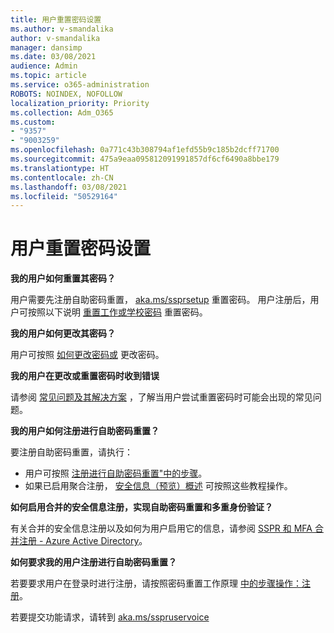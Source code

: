 ```yaml
---
title: 用户重置密码设置
ms.author: v-smandalika
author: v-smandalika
manager: dansimp
ms.date: 03/08/2021
audience: Admin
ms.topic: article
ms.service: o365-administration
ROBOTS: NOINDEX, NOFOLLOW
localization_priority: Priority
ms.collection: Adm_O365
ms.custom:
- "9357"
- "9003259"
ms.openlocfilehash: 0a771c43b308794af1efd55b9c185b2dcff71700
ms.sourcegitcommit: 475a9eaa095812091991857df6cf6490a8bbe179
ms.translationtype: HT
ms.contentlocale: zh-CN
ms.lasthandoff: 03/08/2021
ms.locfileid: "50529164"
---
```

# <a name="user-reset-password-setup"></a>用户重置密码设置

**我的用户如何重置其密码？**

用户需要先注册自助密码重置， [aka.ms/ssprsetup](https://mysignins.microsoft.com/security-info) 重置密码。 用户注册后，用户可按照以下说明 [重置工作或学校密码](https://docs.microsoft.com/azure/active-directory/user-help/active-directory-passwords-update-your-own-password) 重置密码。

**我的用户如何更改其密码？**

用户可按照 [如何更改密码或](https://docs.microsoft.com/azure/active-directory/user-help/active-directory-passwords-update-your-own-password) 更改密码。

**我的用户在更改或重置密码时收到错误**

请参阅 [常见问题及其解决方案](https://docs.microsoft.com/azure/active-directory/user-help/active-directory-passwords-update-your-own-password) ，了解当用户尝试重置密码时可能会出现的常见问题。

**我的用户如何注册进行自助密码重置？**

要注册自助密码重置，请执行：

- 用户可按照 [注册进行自助密码重置"中的步骤](https://docs.microsoft.com/azure/active-directory/user-help/active-directory-passwords-reset-register)。
- 如果已启用聚合注册， [安全信息（预览）概述](https://docs.microsoft.com/azure/active-directory/user-help/security-info-setup-signin) 可按照这些教程操作。

**如何启用合并的安全信息注册，实现自助密码重置和多重身份验证？**

有关合并的安全信息注册以及如何为用户启用它的信息，请参阅 [SSPR 和 MFA 合并注册 - Azure Active Directory](https://docs.microsoft.com/azure/active-directory/authentication/concept-registration-mfa-sspr-combined)。

**如何要求我的用户注册进行自助密码重置？**

若要要求用户在登录时进行注册，请按照密码重置工作原理 [中的步骤操作：注册](https://docs.microsoft.com/azure/active-directory/authentication/concept-sspr-howitworks)。

若要提交功能请求，请转到 [aka.ms/sspruservoice](https://feedback.azure.com/forums/169401-azure-active-directory/category/166251-self-service-password-reset)



 












